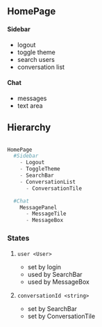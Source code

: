 ## HomePage
#### Sidebar

- logout
- toggle theme
- search users
- conversation list

#### Chat

- messages
- text area

## Hierarchy
```python

HomePage
  #Sidebar
    - Logout
    - ToggleTheme
    - SearchBar
    - ConversationList
      - ConversationTile

  #Chat
    MessagePanel
      - MessageTile
      - MessageBox

```

### States

1. `user <User>`
   - set by login
   - used by SearchBar
   - used by MessageBox

2. `conversationId <string>`
   - set by SearchBar
   - set by ConversationTile
 